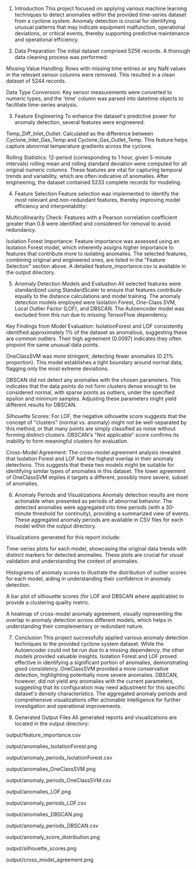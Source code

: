 1. Introduction
This project focused on applying various machine learning techniques to detect anomalies within the provided time-series dataset from a cyclone system. Anomaly detection is crucial for identifying unusual patterns that may indicate equipment malfunction, operational deviations, or critical events, thereby supporting predictive maintenance and operational efficiency.

2. Data Preparation
The initial dataset comprised 5256 records. A thorough data cleaning process was performed:

Missing Value Handling: Rows with missing time entries or any NaN values in the relevant sensor columns were removed. This resulted in a clean dataset of 5244 records.

Data Type Conversion: Key sensor measurements were converted to numeric types, and the 'time' column was parsed into datetime objects to facilitate time-series analysis.

3. Feature Engineering
To enhance the dataset's predictive power for anomaly detection, several features were engineered:

Temp_Diff_Inlet_Outlet: Calculated as the difference between Cyclone_Inlet_Gas_Temp and Cyclone_Gas_Outlet_Temp. This feature helps capture abnormal temperature gradients across the cyclone.

Rolling Statistics: 12-period (corresponding to 1 hour, given 5-minute intervals) rolling mean and rolling standard deviation were computed for all original numeric columns. These features are vital for capturing temporal trends and variability, which are often indicative of anomalies.
After engineering, the dataset contained 5233 complete records for modeling.

4. Feature Selection
Feature selection was implemented to identify the most relevant and non-redundant features, thereby improving model efficiency and interpretability:

Multicollinearity Check: Features with a Pearson correlation coefficient greater than 0.8 were identified and considered for removal to avoid redundancy.

Isolation Forest Importance: Feature importance was assessed using an Isolation Forest model, which inherently assigns higher importance to features that contribute more to isolating anomalies.
The selected features, combining original and engineered ones, are listed in the "Feature Selection" section above. A detailed feature_importance.csv is available in the output directory.

5. Anomaly Detection Models and Evaluation
All selected features were standardized using StandardScaler to ensure that features contribute equally to the distance calculations and model training. The anomaly detection models employed were Isolation Forest, One-Class SVM, Local Outlier Factor (LOF), and DBSCAN. The Autoencoder model was excluded from this run due to missing TensorFlow dependency.

Key Findings from Model Evaluation:
IsolationForest and LOF consistently identified approximately 1% of the dataset as anomalous, suggesting these are common outliers. Their high agreement (0.0097) indicates they often pinpoint the same unusual data points.

OneClassSVM was more stringent, detecting fewer anomalies (0.21% proportion). This model establishes a tight boundary around normal data, flagging only the most extreme deviations.

DBSCAN did not detect any anomalies with the chosen parameters. This indicates that the data points do not form clusters dense enough to be considered normal, with sparse points as outliers, under the specified epsilon and minimum samples. Adjusting these parameters might yield different results for DBSCAN.

Silhouette Scores: For LOF, the negative silhouette score suggests that the concept of "clusters" (normal vs. anomaly) might not be well-separated by this method, or that many points are simply classified as noise without forming distinct clusters. DBSCAN's "Not applicable" score confirms its inability to form meaningful clusters for evaluation.

Cross-Model Agreement:
The cross-model agreement analysis revealed that Isolation Forest and LOF had the highest overlap in their anomaly detections. This suggests that these two models might be suitable for identifying similar types of anomalies in this dataset. The lower agreement of OneClassSVM implies it targets a different, possibly more severe, subset of anomalies.

6. Anomaly Periods and Visualizations
Anomaly detection results are more actionable when presented as periods of abnormal behavior. The detected anomalies were aggregated into time periods (with a 30-minute threshold for continuity), providing a summarized view of events. These aggregated anomaly periods are available in CSV files for each model within the output directory.

Visualizations generated for this report include:

Time-series plots for each model, showcasing the original data trends with distinct markers for detected anomalies. These plots are crucial for visual validation and understanding the context of anomalies.

Histograms of anomaly scores to illustrate the distribution of outlier scores for each model, aiding in understanding their confidence in anomaly detection.

A bar plot of silhouette scores (for LOF and DBSCAN where applicable) to provide a clustering quality metric.

A heatmap of cross-model anomaly agreement, visually representing the overlap in anomaly detection across different models, which helps in understanding their complementary or redundant nature.

7. Conclusion
This project successfully applied various anomaly detection techniques to the provided cyclone system dataset. While the Autoencoder could not be run due to a missing dependency, the other models provided valuable insights. Isolation Forest and LOF proved effective in identifying a significant portion of anomalies, demonstrating good consistency. OneClassSVM provided a more conservative detection, highlighting potentially more severe anomalies. DBSCAN, however, did not yield any anomalies with the current parameters, suggesting that its configuration may need adjustment for this specific dataset's density characteristics. The aggregated anomaly periods and comprehensive visualizations offer actionable intelligence for further investigation and operational improvements.

8. Generated Output Files
All generated reports and visualizations are located in the output directory:

output/feature_importance.csv

output/anomalies_IsolationForest.png

output/anomaly_periods_IsolationForest.csv

output/anomalies_OneClassSVM.png

output/anomaly_periods_OneClassSVM.csv

output/anomalies_LOF.png

output/anomaly_periods_LOF.csv

output/anomalies_DBSCAN.png

output/anomaly_periods_DBSCAN.csv

output/anomaly_score_distribution.png

output/silhouette_scores.png

output/cross_model_agreement.png
